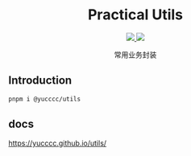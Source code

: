 <h1 align="center"> Practical Utils </h1>
<p align="center" >

<a  href="https://www.npmjs.com/package/@yucccc/utils" >
 <img src="https://img.shields.io/npm/v/@yucccc/utils?color=a1b858"/>
 </a>

<a href="https://codecov.io/gh/yucccc/utils" >
<img src="https://codecov.io/gh/yucccc/utils/branch/main/graph/badge.svg?token=NS46EJROIC"/>
</a>

</p>
<p align="center">常用业务封装</p>

## Introduction

```bash
pnpm i @yucccc/utils
```

## docs

https://yucccc.github.io/utils/

